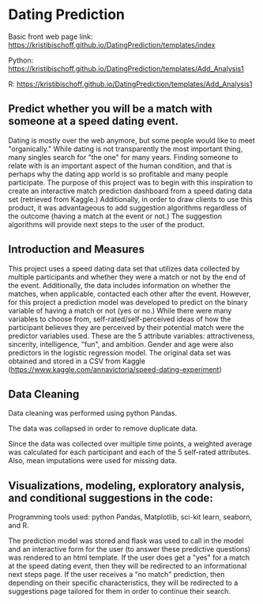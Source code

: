 # Dating Prediction

Basic front web page link: https://kristibischoff.github.io/DatingPrediction/templates/index

Python: https://kristibischoff.github.io/DatingPrediction/templates/Add_Analysis1

R: https://kristibischoff.github.io/DatingPrediction/templates/Add_Analysis1

## Predict whether you will be a match with someone at a speed dating event.

Dating is mostly over the web anymore, but some people would like to meet "organically." While dating is not transparently the most important thing, many singles search for "the one" for many years. Finding someone to relate with is an important aspect of the human condition, and that is perhaps why the dating app world is so profitable and many people participate. The purpose of this project was to begin with this inspiration to create an interactive match prediction dashboard from a speed dating data set (retrieved from Kaggle.) Additionally, in order to draw clients to use this product, it was advantageous to add suggestion algorithms regardless of the outcome (having a match at the event or not.) The suggestion algorithms will provide next steps to the user of the product. 

## Introduction and Measures

This project uses a speed dating data set that utilizes data collected by multiple participants and whether they were a match or not by the end of the event. Additionally, the data includes information on whether the matches, when applicable, contacted each other after the event. However, for this project a prediction model was developed to predict on the binary variable of having a match or not (yes or no.) While there were many variables to choose from, self-rated/self-perceived ideas of how the participant believes they are perceived by their potential match were the predictor variables used. These are the 5 attribute variables: attractiveness, sincerity, intelligence, "fun", and ambition. Gender and age were also predictors in the logistic regression model. The original data set was obtained and stored in a CSV from Kaggle (https://www.kaggle.com/annavictoria/speed-dating-experiment)

## Data Cleaning 

Data cleaning was performed using python Pandas. 

The data was collapsed in order to remove duplicate data.

Since the data was collected over multiple time points, a weighted average was calculated for each participant and each of the 5 self-rated attributes. Also, mean imputations were used for missing data. 

## Visualizations, modeling, exploratory analysis, and conditional suggestions in the code:
Programming tools used: python Pandas, Matplotlib, sci-kit learn, seaborn, and R. 

The prediction model was stored and flask was used to call in the model and an interactive form for the user (to answer these predictive questions) was rendered to an html template. If the user does get a "yes" for a match at the speed dating event, then they will be redirected to an informational next steps page. If the user receives a "no match" prediction, then depending on their specific characteristics, they will be redirected to a suggestions page tailored for them in order to continue their search. 


